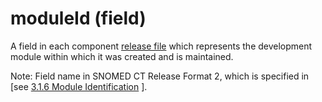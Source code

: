 # moduleId (field)

A field in each component [release file](https://confluence.ihtsdotools.org/display/DOCGLOSS/release+file) which represents the development module within which it was created and is maintained.

Note: Field name in SNOMED CT Release Format 2, which is specified in \[see [3.1.6 Module Identification](../../../../3.1.6-Module-Identification_28739354.html) ].
